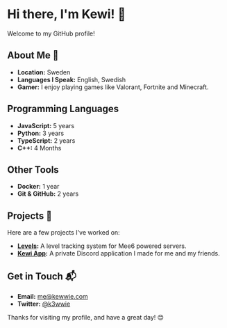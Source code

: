 # Hi there, I'm Kewi! 👋

Welcome to my GitHub profile!

## About Me 🌟

- **Location:** Sweden
- **Languages I Speak:** English, Swedish
- **Gamer:** I enjoy playing games like Valorant, Fortnite and Minecraft. 

## Programming Languages

- **JavaScript:** 5 years
- **Python:** 3 years
- **TypeScript:** 2 years
- **C++:** 4 Months

## Other Tools

- **Docker:** 1 year
- **Git & GitHub:** 2 years

## Projects 🚀

Here are a few projects I've worked on:

- **[Levels](https://github.com/kewwie/levels):** A level tracking system for Mee6 powered servers.
- **[Kewi App](https://github.com/kewwie/kewiapp):** A private Discord application I made for me and my friends.

## Get in Touch 📬

- **Email:** me@kewwie.com
- **Twitter:** [@k3wwie](https://x.com/k3wwie)

Thanks for visiting my profile, and have a great day! 😊
